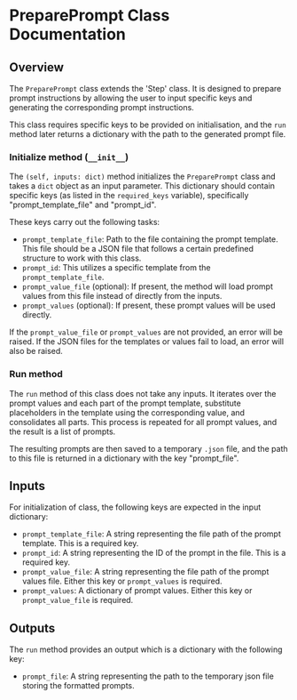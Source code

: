 # PreparePrompt Class Documentation

## Overview

The `PreparePrompt` class extends the 'Step' class. It is designed to prepare prompt instructions by allowing the user to input specific keys and generating the corresponding prompt instructions.

This class requires specific keys to be provided on initialisation, and the `run` method later returns a dictionary with the path to the generated prompt file.

### Initialize method (`__init__`)

The `(self, inputs: dict)` method initializes the `PreparePrompt` class and takes a `dict` object as an input parameter. This dictionary should contain specific keys (as listed in the `required_keys` variable), specifically "prompt_template_file" and "prompt_id".

These keys carry out the following tasks:

- `prompt_template_file`: Path to the file containing the prompt template. This file should be a JSON file that follows a certain predefined structure to work with this class.
- `prompt_id`: This utilizes a specific template from the `prompt_template_file`.
- `prompt_value_file` (optional): If present, the method will load prompt values from this file instead of directly from the inputs.
- `prompt_values` (optional): If present, these prompt values will be used directly.

If the `prompt_value_file` or `prompt_values` are not provided, an error will be raised. If the JSON files for the templates or values fail to load, an error will also be raised.

### Run method

The `run` method of this class does not take any inputs. It iterates over the prompt values and each part of the prompt template, substitute placeholders in the template using the corresponding value, and consolidates all parts. This process is repeated for all prompt values, and the result is a list of prompts.

The resulting prompts are then saved to a temporary `.json` file, and the path to this file is returned in a dictionary with the key "prompt_file".

## Inputs

For initialization of class, the following keys are expected in the input dictionary:

- `prompt_template_file`: A string representing the file path of the prompt template. This is a required key.
- `prompt_id`: A string representing the ID of the prompt in the file. This is a required key.
- `prompt_value_file`: A string representing the file path of the prompt values file. Either this key or `prompt_values` is required.
- `prompt_values`: A dictionary of prompt values. Either this key or `prompt_value_file` is required.

## Outputs

The `run` method provides an output which is a dictionary with the following key:

- `prompt_file`: A string representing the path to the temporary json file storing the formatted prompts.